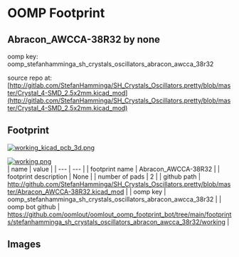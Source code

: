# OOMP Footprint  
## Abracon_AWCCA-38R32  by none  
  
oomp key: oomp_stefanhamminga_sh_crystals_oscillators_abracon_awcca_38r32  
  
source repo at: [http://gitlab.com/StefanHamminga/SH_Crystals_Oscillators.pretty/blob/master/Crystal_4-SMD_2.5x2mm.kicad_mod](http://gitlab.com/StefanHamminga/SH_Crystals_Oscillators.pretty/blob/master/Crystal_4-SMD_2.5x2mm.kicad_mod)  
## Footprint  
  
[![working_kicad_pcb_3d.png](working_kicad_pcb_3d_600.png)](working_kicad_pcb_3d.png)  
  
[![working.png](working_600.png)](working.png)  
| name | value | 
| --- | --- | 
| footprint name | Abracon_AWCCA-38R32 | 
| footprint description | None | 
| number of pads | 2 | 
| github path | http://github.com/StefanHamminga/SH_Crystals_Oscillators.pretty/blob/master/Abracon_AWCCA-38R32.kicad_mod | 
| oomp key | oomp_stefanhamminga_sh_crystals_oscillators_abracon_awcca_38r32 | 
| oomp bot github | https://github.com/oomlout/oomlout_oomp_footprint_bot/tree/main/footprints/stefanhamminga_sh_crystals_oscillators_abracon_awcca_38r32/working | 
## Images  
